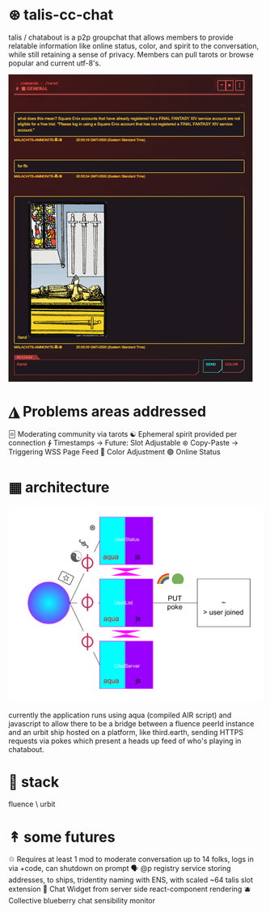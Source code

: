 # ⊛ talis-cc-chat

talis / chatabout is a p2p groupchat that allows members to provide relatable information like online status, color, and spirit to the conversation, while still retaining a sense of privacy. Members can pull tarots or browse popular and current utf-8's.

![chat_window](./chat.png)

# ◮ Problems areas addressed
🃟  Moderating community via tarots
☯   Ephemeral spirit provided per connection
∲   Timestamps → Future: Slot Adjustable
⊛   Copy-Paste → Triggering WSS Page Feed 
🌈  Color Adjustment
🟢  Online Status

# ▦ architecture
![arch](./arch.png)

currently the application runs using aqua (compiled AIR script) and javascript to allow there to be a bridge between a fluence peerId instance and an urbit ship hosted on a platform, like third.earth, sending HTTPS requests via pokes which present a heads up feed of who's playing in chatabout.

# 🦠 stack
fluence \ urbit 

# ↟ some futures
♲  Requires at least 1 mod to moderate conversation up to 14 folks, logs in via +code, can shutdown on prompt
🗣️ @p registry service storing addresses, to ships, tridentity naming with ENS, with scaled ~64 talis slot extension
🎴 Chat Widget from server side react-component rendering
🫐 Collective blueberry chat sensibility monitor
